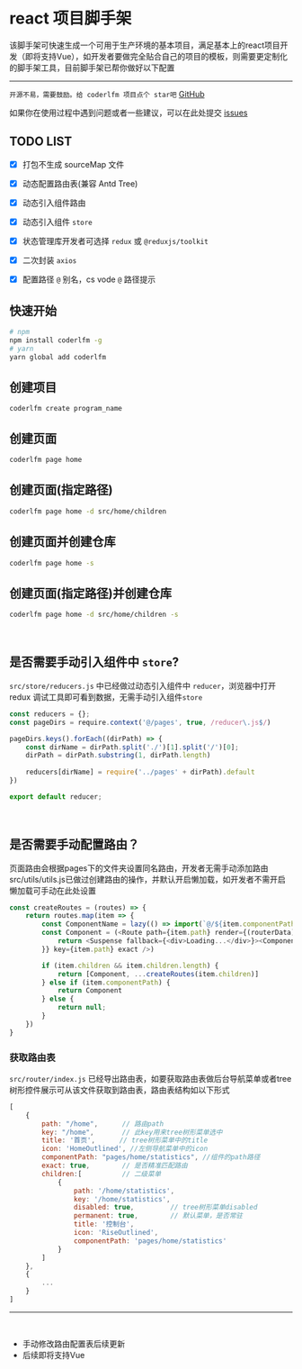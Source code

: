 # react 项目脚手架
该脚手架可快速生成一个可用于生产环境的基本项目，满足基本上的react项目开发（即将支持Vue），如开发者要做完全贴合自己的项目的模板，则需要更定制化的脚手架工具，目前脚手架已帮你做好以下配置


___
`开源不易，需要鼓励。给 coderlfm 项目点个 star吧` [GitHub](https://github.com/coderlfm/cli)

如果你在使用过程中遇到问题或者一些建议，可以在此处提交 [issues](https://github.com/coderlfm/cli/issues)

## TODO LIST

* [x] 打包不生成 sourceMap 文件
* [x] 动态配置路由表(兼容 Antd Tree)
* [x] 动态引入组件路由
* [x] 动态引入组件 `store`
* [x] 状态管理库开发者可选择 `redux` 或 `@reduxjs/toolkit`
* [x] 二次封装 `axios`
* [x] 配置路径 `@` 别名，cs vode `@` 路径提示


## 快速开始
```bash
# npm
npm install coderlfm -g
# yarn
yarn global add coderlfm
```


## 创建项目
```
coderlfm create program_name
```

## 创建页面
```bash
coderlfm page home
```

## 创建页面(指定路径)
```bash
coderlfm page home -d src/home/children
```

## 创建页面并创建仓库
```bash
coderlfm page home -s
```

## 创建页面(指定路径)并创建仓库
```bash
coderlfm page home -d src/home/children -s
```
<br/>

## 是否需要手动引入组件中 `store`?
`src/store/reducers.js` 中已经做过动态引入组件中 `reducer`，浏览器中打开 redux 调试工具即可看到数据，无需手动引入组件`store`
```js
const reducers = {};
const pageDirs = require.context('@/pages', true, /reducer\.js$/)

pageDirs.keys().forEach((dirPath) => {
    const dirName = dirPath.split('./')[1].split('/')[0];
    dirPath = dirPath.substring(1, dirPath.length)
  
    reducers[dirName] = require('../pages' + dirPath).default
})

export default reducer;
```
<br/>

## 是否需要手动配置路由？

页面路由会根据pages下的文件夹设置同名路由，开发者无需手动添加路由
src/utils/utils.js已做过创建路由的操作，并默认开启懒加载，如开发者不需开启懒加载可手动在此处设置
```js
const createRoutes = (routes) => {
    return routes.map(item => {
        const ComponentName = lazy(() => import(`@/${item.componentPath}`));
        const Component = (<Route path={item.path} render={(routerData) => {
            return <Suspense fallback={<div>Loading...</div>}><ComponentName {...routerData}></ComponentName></Suspense>
        }} key={item.path} exact />)

        if (item.children && item.children.length) {
            return [Component, ...createRoutes(item.children)]
        } else if (item.componentPath) {
            return Component
        } else {
            return null;
        }
    })
}
```
### 获取路由表 

`src/router/index.js` 已经导出路由表，如要获取路由表做后台导航菜单或者tree树形控件展示可从该文件获取到路由表，路由表结构如以下形式
```js
[
    {
        path: "/home",      // 路由path
        key: "/home",       // 此key用来tree树形菜单选中
        title: '首页',      // tree树形菜单中的title
        icon: 'HomeOutlined', //左侧导航菜单中的icon
        componentPath: "pages/home/statistics", //组件的path路径
        exact: true,        // 是否精准匹配路由
        children:[          // 二级菜单
            {
                path: '/home/statistics',
                key: '/home/statistics',
                disabled: true,         // tree树形菜单disabled
                permanent: true,        // 默认菜单，是否常驻
                title: '控制台',
                icon: 'RiseOutlined',
                componentPath: 'pages/home/statistics'
            }
        ]
    },    
    {
        ...
    }
]
```

---
<br/>


- 手动修改路由配置表后续更新
- 后续即将支持Vue


